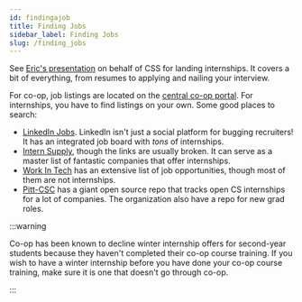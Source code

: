 ```yaml
---
id: findingajob
title: Finding Jobs
sidebar_label: Finding Jobs
slug: /finding_jobs
---
```


See [Eric's presentation][2] on behalf of CSS for landing internships. It covers a bit of everything,
from resumes to applying and nailing your interview.

For co-op, job listings are located on the [central co-op portal][3]. For internships, you have to find listings
on your own. Some good places to search:

-   [LinkedIn Jobs](https://www.linkedin.com/jobs/). LinkedIn isn't just a social platform for bugging recruiters!
    It has an integrated job board with _tons_ of internships.
-   [Intern Supply](https://intern.supply), though the links are usually broken. It can serve as a master list of
    fantastic companies that offer internships.
-   [Work In Tech](https://www1.communitech.ca/jobs) has an extensive list of job opportunities, though most of
    them are not internships.
-   [Pitt-CSC](https://github.com/pittcsc) has a giant open source repo that tracks open CS internships for a lot of companies. The organization also have a repo for new grad roles.

:::warning

Co-op has been known to decline winter internship offers for second-year students because they haven't completed their co-op course training.
If you wish to have a winter internship before you have done your co-op course training, make sure it is one that doesn't go through co-op.

:::

[2]: https://docs.google.com/presentation/d/1SmtxP4vNIoEEulzTKZvc8nDBA1utS7O0fIA_d3h0gOU/edit?usp=sharing
[3]: https://success.uwindsor.ca/home.htm
